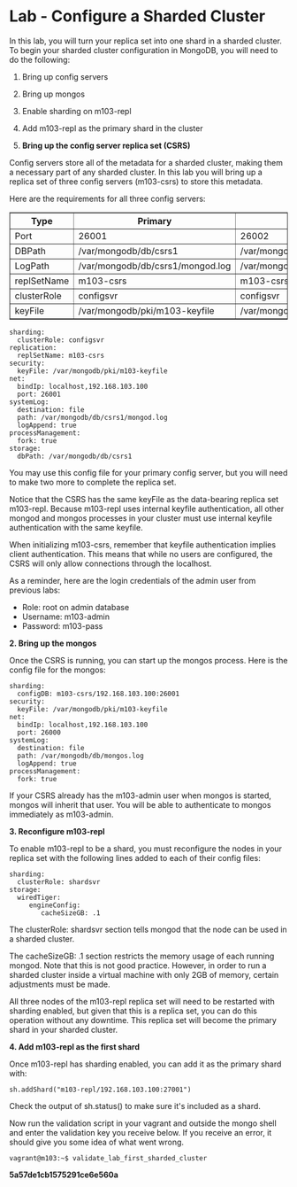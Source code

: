 # Lab - Configure a Sharded Cluster

In this lab, you will turn your replica set into one shard in a sharded cluster. To begin your sharded cluster configuration in MongoDB, you will need to do the following:

1. Bring up config servers
2. Bring up mongos
3. Enable sharding on m103-repl
4. Add m103-repl as the primary shard in the cluster

1. **Bring up the config server replica set (CSRS)**

Config servers store all of the metadata for a sharded cluster, making them a necessary part of any sharded cluster. In this lab you will bring up a replica set of three config servers (m103-csrs) to store this metadata.

Here are the requirements for all three config servers:

<table border="1" class="docutils">
<colgroup>
<col width="11%">
<col width="30%">
<col width="30%">
<col width="30%">
</colgroup>
<thead valign="bottom">
<tr><th class="head">Type</th>
<th class="head">Primary</th>
<th class="head">Secondary</th>
<th class="head">Secondary</th>
</tr>
</thead>
<tbody valign="top">
<tr><td>Port</td>
<td>26001</td>
<td>26002</td>
<td>26003</td>
</tr>
<tr><td>DBPath</td>
<td>/var/mongodb/db/csrs1</td>
<td>/var/mongodb/db/csrs2</td>
<td>/var/mongodb/db/csrs3</td>
</tr>
<tr><td>LogPath</td>
<td>/var/mongodb/db/csrs1/mongod.log</td>
<td>/var/mongodb/db/csrs2/mongod.log</td>
<td>/var/mongodb/db/csrs3/mongod.log</td>
</tr>
<tr><td>replSetName</td>
<td>m103-csrs</td>
<td>m103-csrs</td>
<td>m103-csrs</td>
</tr>
<tr><td>clusterRole</td>
<td>configsvr</td>
<td>configsvr</td>
<td>configsvr</td>
</tr>
<tr><td>keyFile</td>
<td>/var/mongodb/pki/m103-keyfile</td>
<td>/var/mongodb/pki/m103-keyfile</td>
<td>/var/mongodb/pki/m103-keyfile</td>
</tr>
</tbody>
</table>

```
sharding:
  clusterRole: configsvr
replication:
  replSetName: m103-csrs
security:
  keyFile: /var/mongodb/pki/m103-keyfile
net:
  bindIp: localhost,192.168.103.100
  port: 26001
systemLog:
  destination: file
  path: /var/mongodb/db/csrs1/mongod.log
  logAppend: true
processManagement:
  fork: true
storage:
  dbPath: /var/mongodb/db/csrs1
```

You may use this config file for your primary config server, but you will need to make two more to complete the replica set.

Notice that the CSRS has the same keyFile as the data-bearing replica set m103-repl. Because m103-repl uses internal keyfile authentication, all other mongod and mongos processes in your cluster must use internal keyfile authentication with the same keyfile.

When initializing m103-csrs, remember that keyfile authentication implies client authentication. This means that while no users are configured, the CSRS will only allow connections through the localhost.

As a reminder, here are the login credentials of the admin user from previous labs:

- Role: root on admin database
- Username: m103-admin
- Password: m103-pass

**2. Bring up the mongos**

Once the CSRS is running, you can start up the mongos process. Here is the config file for the mongos:

```
sharding:
  configDB: m103-csrs/192.168.103.100:26001
security:
  keyFile: /var/mongodb/pki/m103-keyfile
net:
  bindIp: localhost,192.168.103.100
  port: 26000
systemLog:
  destination: file
  path: /var/mongodb/db/mongos.log
  logAppend: true
processManagement:
  fork: true
```

If your CSRS already has the m103-admin user when mongos is started, mongos will inherit that user. You will be able to authenticate to mongos immediately as m103-admin.

**3. Reconfigure m103-repl**

To enable m103-repl to be a shard, you must reconfigure the nodes in your replica set with the following lines added to each of their config files:

```
sharding:
  clusterRole: shardsvr
storage:
  wiredTiger:
     engineConfig:
        cacheSizeGB: .1
```

The clusterRole: shardsvr section tells mongod that the node can be used in a sharded cluster.

The cacheSizeGB: .1 section restricts the memory usage of each running mongod. Note that this is not good practice. However, in order to run a sharded cluster inside a virtual machine with only 2GB of memory, certain adjustments must be made.

All three nodes of the m103-repl replica set will need to be restarted with sharding enabled, but given that this is a replica set, you can do this operation without any downtime. This replica set will become the primary shard in your sharded cluster.

**4. Add m103-repl as the first shard**

Once m103-repl has sharding enabled, you can add it as the primary shard with:

```
sh.addShard("m103-repl/192.168.103.100:27001")
```

Check the output of sh.status() to make sure it's included as a shard.

Now run the validation script in your vagrant and outside the mongo shell and enter the validation key you receive below. If you receive an error, it should give you some idea of what went wrong.

```
vagrant@m103:~$ validate_lab_first_sharded_cluster
```

**5a57de1cb1575291ce6e560a**
